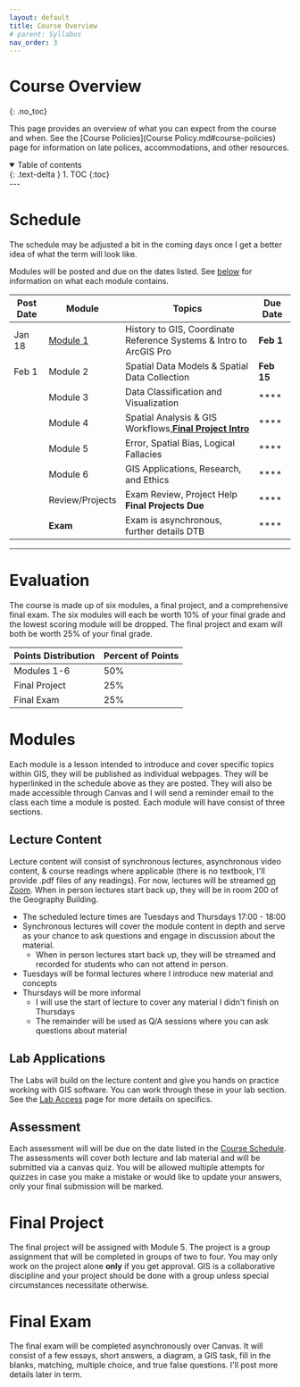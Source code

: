 ```yaml
---
layout: default
title: Course Overview
# parent: Syllabus
nav_order: 3
---
```


# Course Overview
{: .no_toc}

This page provides an overview of what you can expect from the course and when.  See the [Course Policies](Course Policy.md#course-policies) page for information on late polices, accommodations, and other resources.

<details open markdown="block">
  <summary>
    Table of contents
  </summary>
  {: .text-delta }
1. TOC
{:toc}
</details>
---

# Schedule

The schedule may be adjusted a bit in the coming days once I get a better idea of what the term will look like.

Modules will be posted and due on the dates listed.  See [below](#modules) for information on what each module contains.

|Post Date|                          Module                           |                                                     Topics                                                      | Due Date |
|---------|-----------------------------------------------------------|-----------------------------------------------------------------------------------------------------------------|----------|
|Jan 18   |[Module 1](https://june-skeeter.github.io/Module1_GEOS270/)|History to GIS, Coordinate Reference Systems & Intro to ArcGIS Pro                                               |**Feb 1** |
|Feb 1    |Module 2                                                   |Spatial Data Models & Spatial Data Collection                                                                    |**Feb 15**|
|         |Module 3                                                   |Data Classification and Visualization                                                                            |****      |
|         |Module 4                                                   |Spatial Analysis & GIS Workflows,[**Final Project Intro**](https://june-skeeter.github.io/FinalProjects_GEOS270/)|****      |
|         |Module 5                                                   |Error, Spatial Bias, Logical Fallacies                                                                           |****      |
|         |Module 6                                                   |GIS Applications, Research, and Ethics                                                                           |****      |
|         |Review/Projects                                            |Exam Review, Project Help<br>**Final Projects Due**                                                              |****      |
|         |**Exam**                                                   |Exam is asynchronous, further details DTB                                                                        |****      |


---

# Evaluation

The course is made up of six modules, a final project, and a comprehensive final exam.  The six modules will each be worth 10% of your final grade and the lowest scoring module will be dropped.  The final project and exam will both be worth 25% of your final grade.

| Points Distribution | Percent of Points |
|---------------------|-------------------|
| Modules 1-6         | 50%               |
| Final Project       | 25%               |
| Final Exam          | 25%               |



# Modules

Each module is a lesson intended to introduce and cover specific topics within GIS, they will be published as individual webpages.  They will be hyperlinked in the schedule above as they are posted.  They will also be made accessible through Canvas and I will send a reminder email to the class each time a module is posted.  Each module will have consist of three sections.  

## Lecture Content

Lecture content will consist of synchronous lectures, asynchronous video content, & course readings where applicable (there is no textbook, I'll provide .pdf files of any readings).  For now, lectures will be streamed [on Zoom](https://ubc.zoom.us/j/68315782631?pwd=RFh0QmR1SzJ3cjhwYmlYSkZNbkcydz09).  When in person lectures start back up, they will be in room 200 of the Geography Building.
* The scheduled lecture times are Tuesdays and Thursdays 17:00 - 18:00
* Synchronous lectures will cover the module content in depth and serve as your chance to ask questions and engage in discussion about the material.
  * When in person lectures start back up, they will be streamed and recorded for students who can not attend in person.  
* Tuesdays will be formal lectures where I introduce new material and concepts
* Thursdays will be more informal
  * I will use the start of lecture to cover any material I didn't finish on Thursdays
  * The remainder will be used as Q/A sessions where you can ask questions about material


## Lab Applications

The Labs will build on the lecture content and give you hands on practice working with GIS software.  You can work through these in your lab section.  See the [Lab Access](/Labs.md) page for more details on specifics. 

## Assessment

Each assessment will will be due on the date listed in the [Course Schedule](#course-schedule).  The assessments will cover both lecture and lab material and will be submitted via a canvas quiz. You will be allowed multiple attempts for quizzes in case you make a mistake or would like to update your answers, only your final submission will be marked.

<!--  The assessments will consist of two parts, a quiz and an assignment. -->
<!-- 
### Quizzes

Questions will consist of fill in the blank, multiple choice, true/false, numeric input, and other questions that can be marked automatically.  

### Assignment

Assignments will be submitted via canvas and be marked by your TA.  They will consist of written answers to questions as well as file submissions (maps/charts).
 -->

# Final Project

The final project will be assigned with Module 5.  The project is a group assignment that will be completed in groups of two to four.  You may only work on the project alone **only** if you get approval.  GIS is a collaborative discipline and your project should be done with a group unless special circumstances necessitate otherwise.  

# Final Exam

The final exam will be completed asynchronously over Canvas. It will consist of a few essays, short answers, a diagram, a GIS task, fill in the blanks, matching, multiple choice, and true false questions.  I'll post more details later in term.

<!-- 
It will be available for completion between December 13th and 15th and you will have a 6-hour window to complete it.  The exam is not intended to take 6 hours, I just don't want anyone to feel rushed.   -->

<!-- * 25% of your final mark!

* **Cumulative**: All material from lecture and lab are fair game

* 3 Day Window to Complete
  * 0:00 Monday Dec 13th to 23:59 Wednesday Dec 15th
  * **One Attempt** - six hours
    * Not intended to take six hours.  I just don't want you to feel rushed.
    * If you have a letter from access and diversity and need more than the allotted time, contact me before the exam.

* Questions:
  * Essays (42.5%)
    * 1 on Coordinate Reference Systems
    * 1 on Data Models
    * 1 on Error **or** Ethics/Positionality (your choice)
  * Flow chart question (20%)
    * Create a flow chart outlining a GIS analysis
    * Demonstrate understanding of tools and processes
  * Short answer (20%)
    * Miscellaneous topics from throughout term
    * Map critique questions
  * Mix of fill in the blank, matching, multiple choice, etc. (17.5%)

If you experience extenuating circumstances during the exam you may reach out to me, but I **will not** be answering any questions related to the content of the exam while.  Do not contact your TAs about the exam, they will not be answering any questions during the exam period.

The exam is "open book", you can reference any resources from the class or online to work through the questions.  However, all the work MUST be in your own words.  You can not copy and paste from online resources, lecture content, or lab content.  Plagiarism will be taken very seriously and could result in failing the exam.

You may not copy or work with fellow students, this is also plagiarism.  Questions (including essay prompts) are being randomly assigned from a question bank, so you won't benefit from trying to collaborate anyway. -->